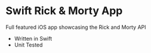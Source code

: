 # Swift Rick & Morty App

Full featured iOS app showcasing the Rick and Morty API

- Written in Swift
- Unit Tested
